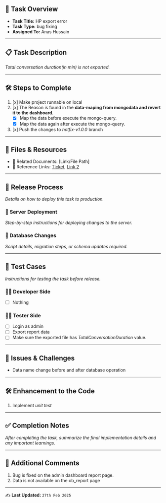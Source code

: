 ## 📌 Task Overview
- **Task Title:** HP export error
- **Task Type:** bug fixing
- **Assigned To:** Anas Hussain

---

## 📋 Task Description
_Total conversation duration(in min) is not exported._

---

## 🛠 Steps to Complete
1. [x] Make project runnable on local
2. [x] The Reason is found in the **data-maping from mongodata and revert it to the dashboard**.
	- [x] Map the data before execute the mongo-query.
	- [x] Map the data again after execute the mongo-query.
3. [x] Push the changes to _hotfix-v1.0.0_ branch

---

## 📂 Files & Resources
- 📄 Related Documents: [Link/File Path]  
- 🔗 Reference Links: [Ticket](https://waybeo.atlassian.net/browse/EB-5433), [Link 2](#)  

---

## 🚀 Release Process
_Details on how to deploy this task to production._

### 🔹 Server Deployment
_Step-by-step instructions for deploying changes to the server._  

### 🔹 Database Changes
_Script details, migration steps, or schema updates required._

---

## 🧪 Test Cases
_Instructions for testing the task before release._

### 👨‍💻 Developer Side
- [ ] Nothing 

### 🧑‍🔬 Tester Side
- [ ] Login as admin
- [ ] Export report data
- [ ] Make sure the exported file has _TotalConversationDuration_ value.

---

## 🐞 Issues & Challenges
- Data name change before and after database operation 

---

## 🛠 Enhancement to the Code
1. Implement _unit test_

---

## ✅ Completion Notes
_After completing the task, summarize the final implementation details and any important learnings._

---

## 📢 Additional Comments
1. Bug is fixed on the admin dashboard report page.
2. Data is not available on the ob_report page

---

✍️ **Last Updated:** `27th Feb 2025`
